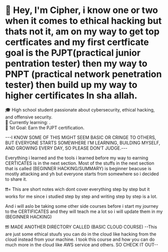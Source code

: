 # 👋 Hey, I'm Cipher, i know one or two when it comes to ethical hacking but thats not it, am on my way to get top certficates and my first certficate goal is the PJPT(practical junior pentration tester) then my way to PNPT (practical network penetration tester) then build up my way to higher certificates In sha allah.

🎓 High school student passionate about cybersecurity, ethical hacking, and offensive security.  
🔐 Currently learning: .  
🎯 1st Goal: Earn the PJPT certification.

---I KNOW SOME OF THIS MIGHT SEEM BASIC OR CRINGE TO OTHERS, BUT EVERYONE STARTS SOMEWHERE I’M LEARNING, BUILDING MYSELF, AND GROWING EVERY DAY, SO PLEASE DON’T JUDGE.---

Everything i learned and the tools i learned before my way to earning CERTICATES is in the next section.
Most of the stuffs in the next section that is called (BEGINNER HACKING/SUMMARY) is beginner beacuse is mostly attacking and yh but everyone starts from somewhere so i decided to share it.

❗❗= This are short notes wich dont cover everything step by step but it works for me since i studied step by step and writing step by step is a lot.


And i will aslo be taking some other side courses before i start my journey to the CERTIFICATES and they will teach me a lot so i will update them in my (BEGINNER HACKING)

❗❗I MADE ANOTHER DIRECTORY CALLED (BASIC CLOUD COURSE) --This are just some ethical stuufs you can do in the cloud like hacking from the cloud instead from your machine.
I took this course and how you can do much more in the cloud like AWS service and others. SO CHECK IT OUT--

